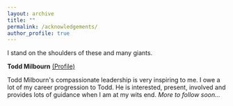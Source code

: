```yaml
---
layout: archive
title: ""
permalink: /acknowledgements/
author_profile: true
---
```


I stand on the shoulders of these and many giants.

**Todd Milbourn** [(Profile)](https://olin.wustl.edu/faculty/todd-milbourn)

Todd Milbourn's compassionate leadership is very inspiring to me.  I owe a lot of my career progression to Todd. He is interested, present, involved and provides lots of guidance when I am at my wits end. *More to follow soon...* <br>
<!---              
**Richard Frankel** [(Profile)](https://olin.wustl.edu/faculty/richard-frankel) <br>
 


**Jared Jennings** [(Profile)](https://olin.wustl.edu/faculty/jared-jennings) <br>



**MaryJane Rabier** [(Profile)](https://olin.wustl.edu/faculty/maryjane-rabier) <br>

 -->

